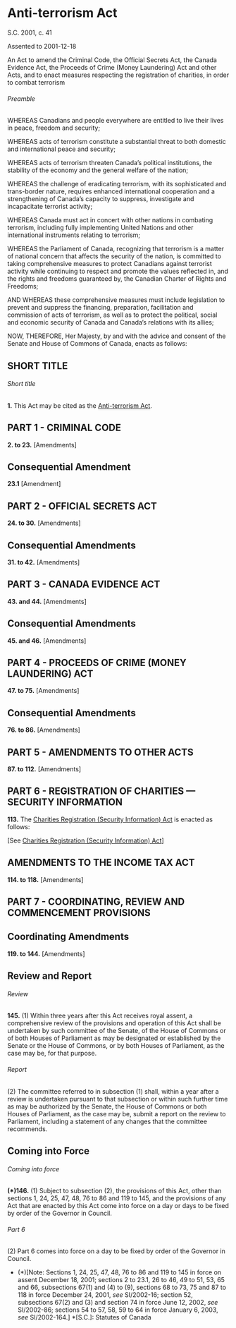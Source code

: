 # Anti-terrorism Act

S.C. 2001, c. 41

Assented to 2001-12-18

An Act to amend the Criminal Code, the Official Secrets Act, the Canada Evidence Act, the Proceeds of Crime (Money Laundering) Act and other Acts, and to enact measures respecting the registration of charities, in order to combat terrorism

###### Preamble

WHEREAS Canadians and people everywhere are entitled to live their lives in peace, freedom and security;

WHEREAS acts of terrorism constitute a substantial threat to both domestic and international peace and security;

WHEREAS acts of terrorism threaten Canada’s political institutions, the stability of the economy and the general welfare of the nation;

WHEREAS the challenge of eradicating terrorism, with its sophisticated and trans-border nature, requires enhanced international cooperation and a strengthening of Canada’s capacity to suppress, investigate and incapacitate terrorist activity;

WHEREAS Canada must act in concert with other nations in combating terrorism, including fully implementing United Nations and other international instruments relating to terrorism;

WHEREAS the Parliament of Canada, recognizing that terrorism is a matter of national concern that affects the security of the nation, is committed to taking comprehensive measures to protect Canadians against terrorist activity while continuing to respect and promote the values reflected in, and the rights and freedoms guaranteed by, the Canadian Charter of Rights and Freedoms;

AND WHEREAS these comprehensive measures must include legislation to prevent and suppress the financing, preparation, facilitation and commission of acts of terrorism, as well as to protect the political, social and economic security of Canada and Canada’s relations with its allies;

NOW, THEREFORE, Her Majesty, by and with the advice and consent of the Senate and House of Commons of Canada, enacts as follows:

## SHORT TITLE

###### Short title

**1.** This Act may be cited as the [Anti-terrorism Act](/canada/eng/acts/A/A-11.7.md).

## PART 1 - CRIMINAL CODE

**2\. to 23.** [Amendments]

## Consequential Amendment

**23.1** [Amendment]

## PART 2 - OFFICIAL SECRETS ACT

**24\. to 30.** [Amendments]

## Consequential Amendments

**31\. to 42.** [Amendments]

## PART 3 - CANADA EVIDENCE ACT

**43\. and 44.** [Amendments]

## Consequential Amendments

**45\. and 46.** [Amendments]

## PART 4 - PROCEEDS OF CRIME (MONEY LAUNDERING) ACT

**47\. to 75.** [Amendments]

## Consequential Amendments

**76\. to 86.** [Amendments]

## PART 5 - AMENDMENTS TO OTHER ACTS

**87\. to 112.** [Amendments]

## PART 6 - REGISTRATION OF CHARITIES — SECURITY INFORMATION

**113.** The [Charities Registration (Security Information) Act](/canada/eng/acts/C/C-27.55.md) is enacted as follows:

[See [Charities Registration (Security Information) Act](/canada/eng/acts/C/C-27.55.md)]

## AMENDMENTS TO THE INCOME TAX ACT

**114\. to 118.** [Amendments]

## PART 7 - COORDINATING, REVIEW AND COMMENCEMENT PROVISIONS

## Coordinating Amendments

**119\. to 144.** [Amendments]

## Review and Report

###### Review

**145.** (1) Within three years after this Act receives royal assent, a comprehensive review of the provisions and operation of this Act shall be undertaken by such committee of the Senate, of the House of Commons or of both Houses of Parliament as may be designated or established by the Senate or the House of Commons, or by both Houses of Parliament, as the case may be, for that purpose.

###### Report

(2) The committee referred to in subsection (1) shall, within a year after a review is undertaken pursuant to that subsection or within such further time as may be authorized by the Senate, the House of Commons or both Houses of Parliament, as the case may be, submit a report on the review to Parliament, including a statement of any changes that the committee recommends.

## Coming into Force

###### Coming into force

**(*)146.** (1) Subject to subsection (2), the provisions of this Act, other than sections 1, 24, 25, 47, 48, 76 to 86 and 119 to 145, and the provisions of any Act that are enacted by this Act come into force on a day or days to be fixed by order of the Governor in Council.

###### Part 6

(2) Part 6 comes into force on a day to be fixed by order of the Governor in Council.

  * (*)[Note: Sections 1, 24, 25, 47, 48, 76 to 86 and 119 to 145 in force on assent December 18, 2001; sections 2 to 23.1, 26 to 46, 49 to 51, 53, 65 and 66, subsections 67(1) and (4) to (9), sections 68 to 73, 75 and 87 to 118 in force December 24, 2001, _see_ SI/2002-16; section 52, subsections 67(2) and (3) and section 74 in force June 12, 2002, _see_ SI/2002-86; sections 54 to 57, 58, 59 to 64 in force January 6, 2003, _see_ SI/2002-164.]
  *[S.C.]: Statutes of Canada
